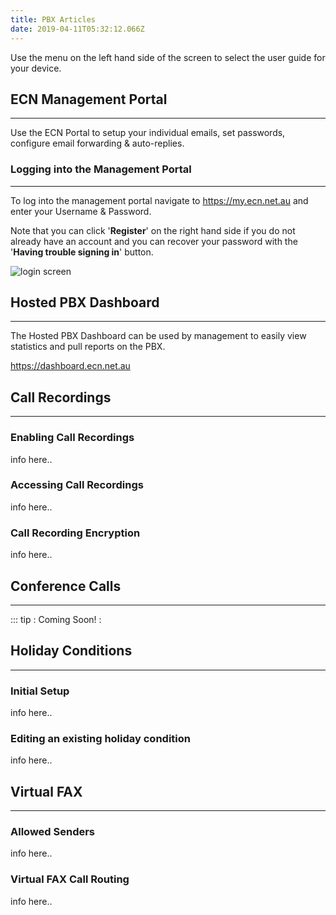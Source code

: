```yaml
---
title: PBX Articles
date: 2019-04-11T05:32:12.066Z
---
```

Use the menu on the left hand side of the screen to select the user guide for your device.

## ECN Management Portal
---
Use the ECN Portal to setup your individual emails, set passwords, configure email forwarding & auto-replies.

### Logging into the Management Portal
---

To log into the management portal navigate to <https://my.ecn.net.au> and enter your Username & Password.

Note that you can click '**Register**' on the right hand side if you do not already have an account and you can recover your password with the '**Having trouble signing in**' button.

![login screen](/images/screen-shot-2019-04-15-at-2.49.17-pm.png)

## Hosted PBX Dashboard
--- 
The Hosted PBX Dashboard can be used by management to easily view statistics and pull reports on the PBX.

<https://dashboard.ecn.net.au>

## Call Recordings
---
### Enabling Call Recordings

info here..

### Accessing Call Recordings

info here..

### Call Recording Encryption

info here.. 

## Conference Calls
---
::: tip :
Coming Soon! :

## Holiday Conditions
---

### Initial Setup

info here..

### Editing an existing holiday condition

info here.. 

## Virtual FAX
---

### Allowed Senders

info here.. 

### Virtual FAX Call Routing

info here..
